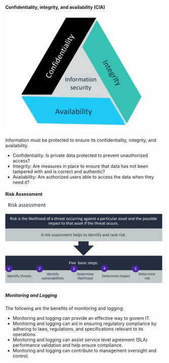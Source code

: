 #### Confidentiality, integrity, and availability (CIA)

![CIA](./Images/cia.jpg)

Information must be protected to ensure its confidentiality, integrity, and availability.

*  Confidentiality: Is private data protected to prevent unauthorized access?
* Integrity: Are measures in place to ensure that data has not been tampered with and is correct and authentic?
*  Availability: Are authorized users able to access the data when they need it?

#### Risk Assessment

![riskassesment](./Images/riskassessment.jpg)


##### Monitoring and Logging
The following are the benefits of monitoring and logging:
* Monitoring and logging can provide an effective way to govern IT.
*  Monitoring and logging can aid in ensuring regulatory compliance by adhering to laws, regulations, and specifications relevant to its operations.
*  Monitoring and logging can assist service level agreement (SLA) performance validation and help ensure compliance.
*  Monitoring and logging can contribute to management oversight and control.